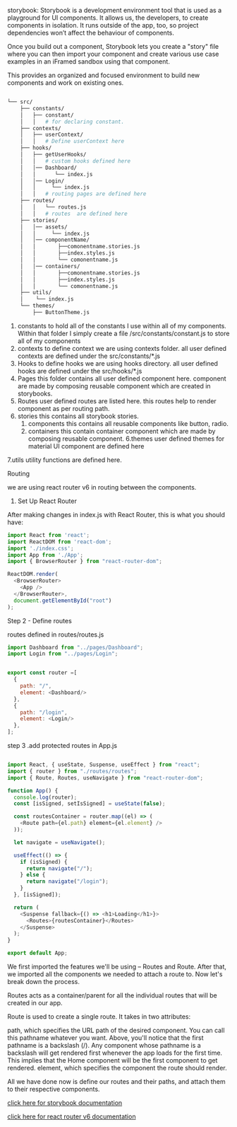 

storybook: 
Storybook is a development environment tool that is used as a playground for UI components. It allows us, the developers, to create  components in isolation. It runs outside of the app, too, so project dependencies won’t affect the behaviour of components.

Once you build out a component, Storybook lets you create a "story" file where you can then import your component and create various use case examples in an iFramed sandbox using that component.

This provides an organized and focused environment to build new components and work on existing ones.


```bash

└── src/
    ├── constants/
    │   ├── constant/
    │   │   # for declaring constant.
    ├── contexts/
    │   ├── userContext/
    │   │   # Define userContext here
    ├── hooks/
    │   ├── getUserHooks/
    │   │   # custom hooks defined here	
    │   │── Dashboard/
    │   │      └── index.js
	│   │── Login/
	│	│	  └── index.js
	│   │   # routing pages are defined here
    ├── routes/
    │   │   └── routes.js
	│   │   # routes  are defined here
	├── stories/
    │   │── assets/
	│   │     └── index.js
	│   │── componentName/
    │   │ 		├──comonentname.stories.js
    │   │       ├──index.styles.js
	│   │       └── comonentname.js
	│   │── containers/
	│   │ 		├──comonentname.stories.js
	│   │       ├──index.styles.js
	│   │       └── comonentname.js
    ├── utils/
	│    └── index.js
    └── themes/
        ├── ButtonTheme.js

```

   


1. constants
	to hold all of the constants I use within all of my components. Within that folder I simply create a file /src/constants/constant.js to store all of my components
2. contexts
	to define context we are using contexts folder. all user defined contexts are defined under the src/constants/*.js
3. Hooks
	to define hooks we are using hooks directory. all user defined hooks are defined under the src/hooks/*.js
4. Pages
	this folder contains all user defined component here. component are made by composing reusable component which are created in storybooks.
4. Routes
	user defined routes are listed here.
	this routes help to render component as per routing path.
5. stories
	this contains all storybook stories.
	1. components
		this contains all reusable components like button, radio.
	2. containers
		this contain container component which are made by composing reusable component.
6.themes
	user defined themes for material UI component are defined here

7.utils
	utility functions are defined here.



Routing 

we are using react router v6 in routing between the components.

1. Set Up React Router

After making changes in index.js with React Router, this is what you should have:





```javascript
import React from 'react';
import ReactDOM from 'react-dom';
import './index.css';
import App from './App';
import { BrowserRouter } from "react-router-dom";

ReactDOM.render(
  <BrowserRouter>
    <App />
  </BrowserRouter>,
  document.getElementById("root")
);
```

Step 2 - Define routes

routes defined in routes/routes.js

```javascript
import Dashboard from "../pages/Dashboard";
import Login from "../pages/Login";


export const router =[
  {
    path: "/",
    element: <Dashboard/>
  },
  {
    path: "/login",
    element: <Login/>
  },
];
```

step 3 .add protected routes in App.js

```javascript

import React, { useState, Suspense, useEffect } from "react";
import { router } from "./routes/routes";
import { Route, Routes, useNavigate } from "react-router-dom";

function App() {
  console.log(router);
  const [isSigned, setIsSigned] = useState(false);

  const routesContainer = router.map((el) => (
    <Route path={el.path} element={el.element} />
  ));

  let navigate = useNavigate();

  useEffect(() => {
    if (isSigned) {
      return navigate("/");
    } else {
      return navigate("/login");
    }
  }, [isSigned]);

  return (
    <Suspense fallback={() => <h1>Loading</h1>}>
      <Routes>{routesContainer}</Routes>
    </Suspense>
  );
}

export default App;

```

We first imported the features we'll be using – Routes and Route. After that, we imported all the components we needed to attach a route to. Now let's break down the process.

Routes acts as a container/parent for all the individual routes that will be created in our app.

Route is used to create a single route. It takes in two attributes:

path, which specifies the URL path of the desired component. You can call this pathname whatever you want. Above, you'll notice that the first pathname is a backslash (/). Any component whose pathname is a backslash will get rendered first whenever the app loads for the first time. This implies that the Home component will be the first component to get rendered.
element, which specifies the component the route should render.

All we have done now is define our routes and their paths, and attach them to their respective components.
	
	 


[click here for storybook documentation](https://storybook.js.org/docs/ember/get-started/introduction)

[click here for react router v6 documentation](https://reactrouter.com/en/main)